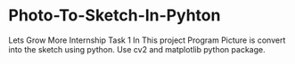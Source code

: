 # Photo-To-Sketch-In-Pyhton

Lets Grow More Internship Task 1
In This project Program Picture is convert into the sketch using python.
Use cv2 and matplotlib python package.


